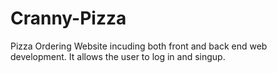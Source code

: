 # Cranny-Pizza
Pizza Ordering Website incuding both front and back end web development. It allows the user to log in and singup.
